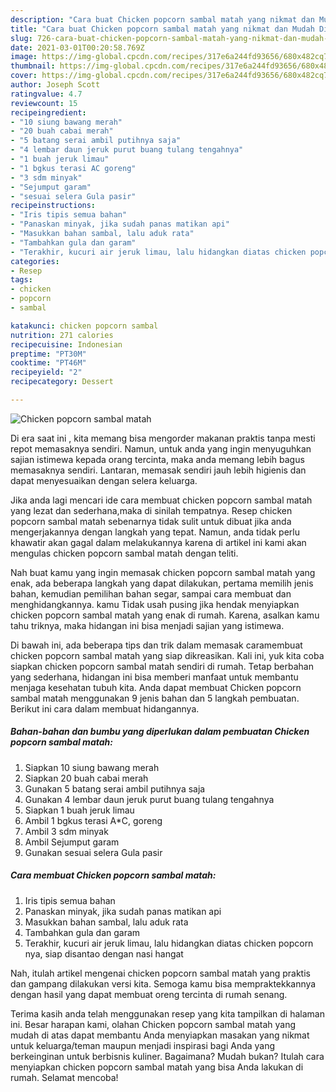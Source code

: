```yaml
---
description: "Cara buat Chicken popcorn sambal matah yang nikmat dan Mudah Dibuat"
title: "Cara buat Chicken popcorn sambal matah yang nikmat dan Mudah Dibuat"
slug: 726-cara-buat-chicken-popcorn-sambal-matah-yang-nikmat-dan-mudah-dibuat
date: 2021-03-01T00:20:58.769Z
image: https://img-global.cpcdn.com/recipes/317e6a244fd93656/680x482cq70/chicken-popcorn-sambal-matah-foto-resep-utama.jpg
thumbnail: https://img-global.cpcdn.com/recipes/317e6a244fd93656/680x482cq70/chicken-popcorn-sambal-matah-foto-resep-utama.jpg
cover: https://img-global.cpcdn.com/recipes/317e6a244fd93656/680x482cq70/chicken-popcorn-sambal-matah-foto-resep-utama.jpg
author: Joseph Scott
ratingvalue: 4.7
reviewcount: 15
recipeingredient:
- "10 siung bawang merah"
- "20 buah cabai merah"
- "5 batang serai ambil putihnya saja"
- "4 lembar daun jeruk purut buang tulang tengahnya"
- "1 buah jeruk limau"
- "1 bgkus terasi AC goreng"
- "3 sdm minyak"
- "Sejumput garam"
- "sesuai selera Gula pasir"
recipeinstructions:
- "Iris tipis semua bahan"
- "Panaskan minyak, jika sudah panas matikan api"
- "Masukkan bahan sambal, lalu aduk rata"
- "Tambahkan gula dan garam"
- "Terakhir, kucuri air jeruk limau, lalu hidangkan diatas chicken popcorn nya, siap disantao dengan nasi hangat"
categories:
- Resep
tags:
- chicken
- popcorn
- sambal

katakunci: chicken popcorn sambal 
nutrition: 271 calories
recipecuisine: Indonesian
preptime: "PT30M"
cooktime: "PT46M"
recipeyield: "2"
recipecategory: Dessert

---
```



![Chicken popcorn sambal matah](https://img-global.cpcdn.com/recipes/317e6a244fd93656/680x482cq70/chicken-popcorn-sambal-matah-foto-resep-utama.jpg)

Di era  saat ini , kita memang bisa mengorder makanan praktis tanpa mesti repot memasaknya sendiri. Namun, untuk anda yang ingin menyuguhkan sajian istimewa kepada orang tercinta, maka anda memang lebih bagus memasaknya sendiri. Lantaran, memasak sendiri jauh lebih higienis dan dapat menyesuaikan dengan selera keluarga.

Jika anda lagi mencari ide cara membuat chicken popcorn sambal matah yang lezat dan sederhana,maka di sinilah tempatnya. Resep chicken popcorn sambal matah  sebenarnya tidak sulit untuk dibuat jika anda mengerjakannya dengan langkah yang tepat. Namun, anda tidak perlu khawatir akan gagal dalam melakukannya 
karena di artikel ini kami akan mengulas chicken popcorn sambal matah dengan teliti.  



Nah buat kamu yang ingin memasak chicken popcorn sambal matah yang enak, ada beberapa langkah yang dapat dilakukan, pertama memilih jenis bahan, kemudian pemilihan bahan segar, sampai cara membuat dan menghidangkannya. kamu Tidak usah pusing jika hendak menyiapkan chicken popcorn sambal matah yang enak di rumah. Karena, asalkan kamu  tahu triknya, maka hidangan ini bisa menjadi sajian yang istimewa.

Di bawah ini, ada beberapa tips dan trik dalam memasak caramembuat chicken popcorn sambal matah yang siap dikreasikan. Kali ini, yuk kita coba siapkan chicken popcorn sambal matah sendiri di rumah. Tetap berbahan yang sederhana, hidangan ini bisa memberi manfaat untuk membantu menjaga kesehatan tubuh kita. Anda dapat membuat Chicken popcorn sambal matah menggunakan 9 jenis bahan dan 5 langkah pembuatan. Berikut ini cara dalam membuat hidangannya.

<!--inarticleads1-->

##### Bahan-bahan dan bumbu yang diperlukan dalam pembuatan Chicken popcorn sambal matah:

1. Siapkan 10 siung bawang merah
1. Siapkan 20 buah cabai merah
1. Gunakan 5 batang serai ambil putihnya saja
1. Gunakan 4 lembar daun jeruk purut buang tulang tengahnya
1. Siapkan 1 buah jeruk limau
1. Ambil 1 bgkus terasi A*C, goreng
1. Ambil 3 sdm minyak
1. Ambil Sejumput garam
1. Gunakan sesuai selera Gula pasir




<!--inarticleads2-->

##### Cara membuat Chicken popcorn sambal matah:

1. Iris tipis semua bahan
1. Panaskan minyak, jika sudah panas matikan api
1. Masukkan bahan sambal, lalu aduk rata
1. Tambahkan gula dan garam
1. Terakhir, kucuri air jeruk limau, lalu hidangkan diatas chicken popcorn nya, siap disantao dengan nasi hangat




Nah, itulah artikel mengenai  chicken popcorn sambal matah  yang praktis dan gampang dilakukan versi kita. Semoga kamu bisa mempraktekkannya dengan hasil yang dapat membuat oreng tercinta di rumah senang. 

Terima kasih anda telah menggunakan resep yang kita tampilkan di halaman ini. Besar harapan kami, olahan  Chicken popcorn sambal matah yang mudah di atas dapat membantu Anda menyiapkan masakan yang nikmat untuk keluarga/teman maupun menjadi inspirasi bagi Anda yang berkeinginan untuk berbisnis kuliner. Bagaimana? Mudah bukan? Itulah cara menyiapkan chicken popcorn sambal matah yang bisa Anda lakukan di rumah. Selamat mencoba!

